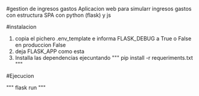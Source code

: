 #gestion de ingresos gastos
Aplicacion web para simularr ingresos gastos con estructura SPA con python (flask) y js

#instalacion
1. copia el pichero .env_template e informa FLASK_DEBUG a True o False en produccion False
2. deja FLASK_APP como esta
3. Installa las dependencias ejecuntando
"""
pip install -r requeriments.txt
"""

#Ejecucion

"""
flask run
"""
